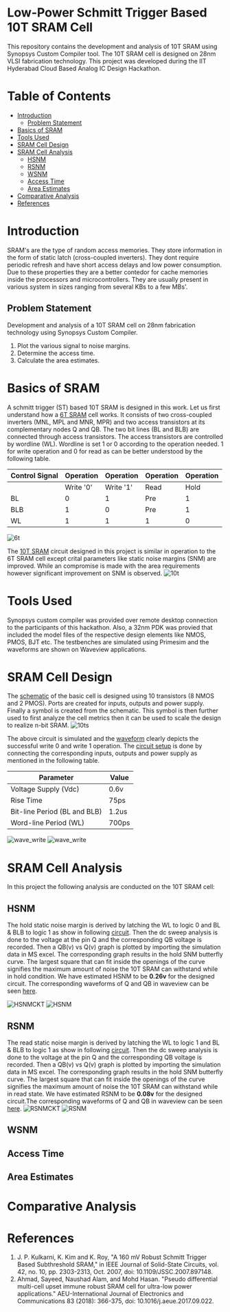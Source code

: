 # Low-Power Schmitt Trigger Based 10T SRAM Cell
This repository contains the development and analysis of 10T SRAM using Synopsys Custom Compiler tool. The 10T SRAM cell is designed on 28nm VLSI fabrication technology. This project was developed during the IIT Hyderabad Cloud Based Analog IC Design Hackathon.

# Table of Contents
- [Introduction](#introduction)
  - [Problem Statement](#problem-statement)
- [Basics of SRAM](#basics-of-sram)
- [Tools Used](#tools-used)
- [SRAM Cell Design](#sram-cell-design)
- [SRAM Cell Analysis](#sram-cell-analysis)
  - [HSNM](#hsnm)
  - [RSNM](#rsnm)
  - [WSNM](#wsnm)
  - [Access Time](#access-time)
  - [Area Estimates](#area-estimates)
- [Comparative Analysis](#comparative-analysis)
- [References](#references)

# Introduction

SRAM's are the type of random access memories. They store information in the form of static latch (cross-coupled inverters). They dont require periodic refresh and have short access delays and low power consumption. Due to these properties they are a better contedor for cache memories inside the processors and microcontrollers. They are usually present in various system in sizes ranging from several KBs to a few MBs'.

## Problem Statement

Development and analysis of a 10T SRAM cell on 28nm fabrication technology using Synopsys Custom Compiler.
1. Plot the various signal to noise margins.
2. Determine the access time.
3. Calculate the area estimates.

# Basics of SRAM

A schmitt trigger (ST) based 10T SRAM is designed in this work. Let us first understand how a [6T SRAM](images/6t.png) cell works. It consists of two cross-coupled inverters (MNL, MPL and MNR, MPR) and two access transistors at its complementary nodes Q and QB. The two bit lines (BL and BLB) are connected through access transistors. The access transistors are controlled by wordline (WL). Wordline is set 1 or 0 according to the operation needed. 1 for write operation and 0 for read as can be better understood by the following table.

| Control Signal  | Operation | Operation | Operation | Operation |
| --- | --- | --- | --- | --- |
|     | Write '0' | Write '1' | Read | Hold |
| BL  | 0 | 1 | Pre | 1|
| BLB | 1 | 0 | Pre | 1|
| WL  | 1 | 1 | 1   | 0|

![6t](images/6t.png)

The [10T SRAM](images/10t.png) circuit designed in this project is similar in operation to the 6T SRAM cell except crital parameters like static noise margins (SNM) are improved. While an compromise is made with the area requirements however significant improvement on SNM is observed.
![10t](images/10t.png)

# Tools Used
Synopsys custom compiler was provided over remote desktop connection to the participants of this hackathon. Also, a 32nm PDK was provied that included the model files of the respective design elements like NMOS, PMOS, BJT etc. The testbenches are simulated using Primesim and the waveforms are shown on Waveview applications.

# SRAM Cell Design

The [schematic](images/10ts.png) of the basic cell is designed using 10 transistors (8 NMOS and 2 PMOS). Ports are created for inputs, outputs and power supply. Finally a symbol is created from the schematic. This symbol is then further used to first analyze the cell metrics then it can be used to scale the design to realize n-bit SRAM.
![10ts](images/10ts.png)

The above circuit is simulated and the [waveform](images/wave_write.png) clearly depicts the successful write 0 and write 1 operation. The [circuit setup](images/ckt.png) is done by connecting the corresponding inputs, outputs and power supply as mentioned in the following table.

| Parameter | Value |
| --- | --- |
| Voltage Supply (Vdc)  | 0.6v  |
| Rise Time | 75ps  |
| Bit-line Period (BL and BLB)  | 1.2us |
| Word-line Period (WL) | 700ps |

![wave_write](images/ckt.png)
![wave_write](images/write01.png)

# SRAM Cell Analysis
In this project the following analysis are conducted on the 10T SRAM cell:

## HSNM

The hold static noise margin is derived by latching the WL to logic 0 and BL & BLB to logic 1 as show in following [circuit](images/hsnmckt.png). Then the dc sweep analysis is done to the voltage at the pin Q and the corresponding QB voltage is recorded. Then a QB(v) vs Q(v) graph is plotted by importing the simulation data in MS excel. The corresponding graph results in the hold SNM butterfly curve. The largest square that can fit inside the openings of the curve signifies the maximum amount of noise the 10T SRAM can withstand while in hold condition. We have estimated HSNM to be **0.26v** for the designed circuit. The corresponding waveforms of Q and QB in waveview can be seen [here](images/hsnmwv.png).

![HSNMCKT](images/hsnmckt.png)
![HSNM](images/hsnm.png)

## RSNM

The read static noise margin is derived by latching the WL to logic 1 and BL & BLB to logic 1 as show in following [circuit](images/rsnmckt.png). Then the dc sweep analysis is done to the voltage at the pin Q and the corresponding QB voltage is recorded. Then a QB(v) vs Q(v) graph is plotted by importing the simulation data in MS excel. The corresponding graph results in the hold SNM butterfly curve. The largest square that can fit inside the openings of the curve signifies the maximum amount of noise the 10T SRAM can withstand while in read state. We have estimated RSNM to be **0.08v** for the designed circuit.The corresponding waveforms of Q and QB in waveview can be seen [here](images/rsnmwv.png).
![RSNMCKT](images/rsnmckt.png)
![RSNM](images/RSNM.png)

## WSNM

## Access Time

## Area Estimates

# Comparative Analysis

# References
1.  J. P. Kulkarni, K. Kim and K. Roy, "A 160 mV Robust Schmitt Trigger Based Subthreshold SRAM," in IEEE Journal of Solid-State Circuits, vol. 42, no. 10, pp. 2303-2313, Oct. 2007, doi: 10.1109/JSSC.2007.897148.
2.  Ahmad, Sayeed, Naushad Alam, and Mohd Hasan. "Pseudo differential multi-cell upset immune robust SRAM cell for ultra-low power applications." AEU-International Journal of Electronics and Communications 83 (2018): 366-375, doi: 10.1016/j.aeue.2017.09.022.
